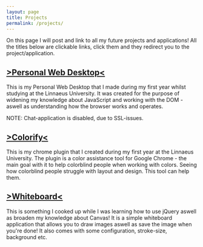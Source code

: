 ```yaml
---
layout: page
title: Projects
permalink: /projects/
---
```


On this page I will post and link to all my future projects and applications!
All the titles below are clickable links, click them and they redirect you to the project/application.  

## [>Personal Web Desktop<](../projects/pwd)
This is my Personal Web Desktop that I made during my first year whilst studying at the Linnaeus University.
It was created for the purpose of widening my knowledge about JavaScript and working with the DOM - aswell as understanding
how the browser works and operates.

NOTE: Chat-application is disabled, due to SSL-issues.

## [>Colorify<](https://chrome.google.com/webstore/detail/colorify/khmkbmhcijchhbnbaadifbfjljkgfhhc?hl=sv)
This is my chrome plugin that I created during my first year at the Linnaeus University.
The plugin is a color assistance tool for Google Chrome - the main goal with it to help colorblind people when working
with colors. Seeing how colorblind people struggle with layout and design. This tool can help them.

## [>Whiteboard<](../projects/whiteboard)
This is something I cooked up while I was learning how to use jQuery aswell as broaden my knowledge about Canvas!
It is a simple whiteboard application that allows you to draw images aswell as save the image when you're done!
It also comes with some configuration, stroke-size, background etc.